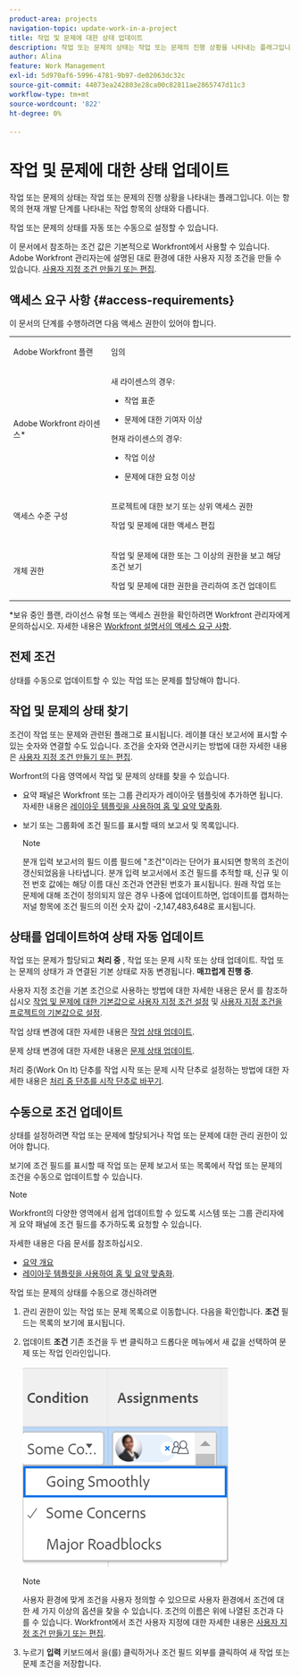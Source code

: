```yaml
---
product-area: projects
navigation-topic: update-work-in-a-project
title: 작업 및 문제에 대한 상태 업데이트
description: 작업 또는 문제의 상태는 작업 또는 문제의 진행 상황을 나타내는 플래그입니다. 이는 항목의 현재 개발 단계를 나타내는 작업 항목의 상태와 다릅니다.
author: Alina
feature: Work Management
exl-id: 5d970af6-5996-4781-9b97-de02063dc32c
source-git-commit: 44073ea242803e28ca00c82811ae2865747d11c3
workflow-type: tm+mt
source-wordcount: '822'
ht-degree: 0%

---
```


# 작업 및 문제에 대한 상태 업데이트

<!--{{highlighted-preview}}-->

작업 또는 문제의 상태는 작업 또는 문제의 진행 상황을 나타내는 플래그입니다. 이는 항목의 현재 개발 단계를 나타내는 작업 항목의 상태와 다릅니다.

작업 또는 문제의 상태를 자동 또는 수동으로 설정할 수 있습니다.

이 문서에서 참조하는 조건 값은 기본적으로 Workfront에서 사용할 수 있습니다. Adobe Workfront 관리자는에 설명된 대로 환경에 대한 사용자 지정 조건을 만들 수 있습니다. [사용자 지정 조건 만들기 또는 편집](../../../administration-and-setup/customize-workfront/create-manage-custom-conditions/create-edit-custom-conditions.md).

<!--You can manually update the Condition of a task or issue if you are assigned to it or if you have permissions to it, as described in the [Access requirements](#access-requirements) section of this article.-->

## 액세스 요구 사항 {#access-requirements}

이 문서의 단계를 수행하려면 다음 액세스 권한이 있어야 합니다.

<table style="table-layout:auto"> 
 <col> 
 <col> 
 <tbody> 
  <tr> 
   <td role="rowheader">Adobe Workfront 플랜</td> 
   <td> <p>임의</p> </td> 
  </tr> 
  <tr> 
   <td role="rowheader">Adobe Workfront 라이센스*</td> 
   <td>

새 라이센스의 경우:
<ul><li><p>작업 표준</p></li>
   <li><p>문제에 대한 기여자 이상</p></li></ul>


현재 라이센스의 경우:
<ul><li><p>작업 이상</p></li>
   <li><p>문제에 대한 요청 이상</p></li></ul>
    </td> 
  </tr> 
  <tr> 
   <td role="rowheader">액세스 수준 구성</td> 
   <td> <p>프로젝트에 대한 보기 또는 상위 액세스 권한</p> <p>작업 및 문제에 대한 액세스 편집 </p></td> 
  </tr> 
  <tr> 
   <td role="rowheader">개체 권한</td> 
   <td> <p>작업 및 문제에 대한 또는 그 이상의 권한을 보고 해당 조건 보기</p>
   <p>작업 및 문제에 대한 권한을 관리하여 조건 업데이트</p>
  </td> 
  </tr> 
 </tbody> 
</table>

*보유 중인 플랜, 라이선스 유형 또는 액세스 권한을 확인하려면 Workfront 관리자에게 문의하십시오. 자세한 내용은 [Workfront 설명서의 액세스 요구 사항](/help/quicksilver/administration-and-setup/add-users/access-levels-and-object-permissions/access-level-requirements-in-documentation.md).

## 전제 조건

상태를 수동으로 업데이트할 수 있는 작업 또는 문제를 할당해야 합니다.

## 작업 및 문제의 상태 찾기

조건이 작업 또는 문제와 관련된 플래그로 표시됩니다. 레이블 대신 보고서에 표시할 수 있는 숫자와 연결할 수도 있습니다. 조건을 숫자와 연관시키는 방법에 대한 자세한 내용은 [사용자 지정 조건 만들기 또는 편집](../../../administration-and-setup/customize-workfront/create-manage-custom-conditions/create-edit-custom-conditions.md).

Worfront의 다음 영역에서 작업 및 문제의 상태를 찾을 수 있습니다.

<!--* <span class="preview">The Details page, after a Workfront or group administrator adds it to your layout template. For information, see [Customize the Details view using a layout template](/help/quicksilver/administration-and-setup/customize-workfront/use-layout-templates/customize-details-view-layout-template.md). </span>-->

<!--
* <span class="preview">The header of a task or issue, after a Workfront or group administrator adds it to your layout template. For information, see [Customize object headers using a layout template](/help/quicksilver/administration-and-setup/customize-workfront/use-layout-templates/customize-object-headers.md). </span> -->

* 요약 패널은 Workfront 또는 그룹 관리자가 레이아웃 템플릿에 추가하면 됩니다. 자세한 내용은 [레이아웃 템플릿을 사용하여 홈 및 요약 맞춤화](/help/quicksilver/administration-and-setup/customize-workfront/use-layout-templates/customize-home-summary-layout-template.md).

* 보기 또는 그룹화에 조건 필드를 표시할 때의 보고서 및 목록입니다.

  >[!NOTE]
  >
  >분개 입력 보고서의 필드 이름 필드에 &quot;조건&quot;이라는 단어가 표시되면 항목의 조건이 갱신되었음을 나타냅니다. 분개 입력 보고서에서 조건 필드를 추적할 때, 신규 및 이전 번호 값에는 해당 이름 대신 조건과 연관된 번호가 표시됩니다. 원래 작업 또는 문제에 대해 조건이 정의되지 않은 경우 나중에 업데이트하면, 업데이트를 캡처하는 저널 항목에 조건 필드의 이전 숫자 값이 -2,147,483,648로 표시됩니다.

## 상태를 업데이트하여 상태 자동 업데이트

작업 또는 문제가 할당되고 **처리 중** , 작업 또는 문제 시작 또는 상태 업데이트. 작업 또는 문제의 상태가 과 연결된 기본 상태로 자동 변경됩니다. **매끄럽게 진행 중**.

사용자 지정 조건을 기본 조건으로 사용하는 방법에 대한 자세한 내용은 문서 를 참조하십시오  [작업 및 문제에 대한 기본값으로 사용자 지정 조건 설정](../../../administration-and-setup/customize-workfront/create-manage-custom-conditions/set-custom-condition-default-tasks-issues.md) 및 [사용자 지정 조건을 프로젝트의 기본값으로 설정](../../../administration-and-setup/customize-workfront/create-manage-custom-conditions/set-custom-condition-default-projects.md).

작업 상태 변경에 대한 자세한 내용은 [작업 상태 업데이트](../../../manage-work/projects/updating-work-in-a-project/update-task-status.md).

문제 상태 변경에 대한 자세한 내용은 [문제 상태 업데이트](../../../manage-work/projects/updating-work-in-a-project/update-issue-status.md).

처리 중(Work On It) 단추를 작업 시작 또는 문제 시작 단추로 설정하는 방법에 대한 자세한 내용은 [처리 중 단추를 시작 단추로 바꾸기](../../../people-teams-and-groups/create-and-manage-teams/work-on-it-button-to-start-button.md).

## 수동으로 조건 업데이트

상태를 설정하려면 작업 또는 문제에 할당되거나 작업 또는 문제에 대한 관리 권한이 있어야 합니다.

보기에 조건 필드를 표시할 때 작업 또는 문제 보고서 또는 목록에서 작업 또는 문제의 조건을 수동으로 업데이트할 수 있습니다.

>[!NOTE]
>
>Workfront의 다양한 영역에서 쉽게 업데이트할 수 있도록 시스템 또는 그룹 관리자에게 요약 패널에 조건 필드를 추가하도록 요청할 수 있습니다.
>
>자세한 내용은 다음 문서를 참조하십시오.
>
>* [요약 개요](/help/quicksilver/workfront-basics/the-new-workfront-experience/summary-overview.md)
>* [레이아웃 템플릿을 사용하여 홈 및 요약 맞춤화](/help/quicksilver/administration-and-setup/customize-workfront/use-layout-templates/customize-home-summary-layout-template.md).


<!--old Condition update - in the commenting stream: 
Updating the Condition of a task or issue differs depending on whether you are assigned to it or not:

* If you are using the legacy commenting experience, you can update the Condition in the Updates tab or in a list of tasks or issues if you are assigned to them. This is not supported in the new commenting experience. For information, see [New commenting experience](/help/quicksilver/product-announcements/betas/new-commenting-experience-beta/unified-commenting-experience.md). 
* You can update the Condition in a list of tasks or issues if you are not assigned to them, only if you have Manage permissions to them. In this case, you cannot update the Condition in the Update tab of the task or issue. -->

작업 또는 문제의 상태를 수동으로 갱신하려면

1. 관리 권한이 있는 작업 또는 문제 목록으로 이동합니다. 다음을 확인합니다. **조건** 필드는 목록의 보기에 표시됩니다.

1. 업데이트 **조건** 기존 조건을 두 번 클릭하고 드롭다운 메뉴에서 새 값을 선택하여 문제 또는 작업 인라인입니다.

   ![](assets/condition-drop-down-values-in-task-list.png)

   >[!NOTE]
   >
   >사용자 환경에 맞게 조건을 사용자 정의할 수 있으므로 사용자 환경에서 조건에 대한 세 가지 이상의 옵션을 찾을 수 있습니다. 조건의 이름은 위에 나열된 조건과 다를 수 있습니다. Workfront에서 조건 사용자 지정에 대한 자세한 내용은 [사용자 지정 조건 만들기 또는 편집](../../../administration-and-setup/customize-workfront/create-manage-custom-conditions/create-edit-custom-conditions.md).


1. 누르기 **입력** 키보드에서 을(를) 클릭하거나 조건 필드 외부를 클릭하여 새 작업 또는 문제 조건을 저장합니다.


<!--
Replace the above with the following when we release Condition to headers and Details page:

To manually update the Condition of a task or an issue do one of the following:

<div class="preview">

1. To update the Condition of a task or issue in the task or issue header:

     1. (Conditional) If your Workfront or group administrator added the Condition field to the task or issue header of your layout template, click the **Condition** field in the header and select from the following options: 
          * Going Smoothly
          * Some Concerns
          * Major Roadblocks

          ![](assets/condition-in-task-header.png)
     1. Click Enter to save the Condition. 

1. To update the Condition of a task or issue in the task or issue Details section:

     1. (Conditional) If your Workfront or group administrator added the Condition field to the Details section of a task or issue in your layout template, click **Details** in the left panel, then click the **Condition** field and select from the following options: 
          * Going Smoothly
          * Some Concerns
          * Major Roadblocks
1. Click **Save Changes**. The Condition of the task or issue is updated. 

</div>

To update the Condition of a task or issue in a report or list: 

1. Go to a list of tasks or issues that you have Manage permissions to. Ensure the **Condition** field is visible in the list's view. 

1. Update the **Condition** of the issue or task inline, by double-clicking the existing condition and selecting a new value from the drop-down menu. 

    ![](assets/condition-drop-down-values-in-task-list.png)

     >[!NOTE]
     >
     >Conditions can be customized for your environment, so you may find more than three options for Condition in your environment. The names of the Conditions might be different than the ones listed above. For information about customizing Conditions in Workfront, see [Create or edit a custom condition](../../../administration-and-setup/customize-workfront/create-manage-custom-conditions/create-edit-custom-conditions.md).


1. Press **Enter** on your keyboard, or click outside the Condition field to save the new task or issue Condition. 

-->
<!--   
<li data-mc-conditions="QuicksilverOrClassic.Draft mode"><p>(NOTE: drafted because I can't do this anymore)</p><p>If you have Manage permissions to the task or issue but are not assigned to it, perhaps as a project manager, add the <strong>Condition</strong> column to any view you use in a task or issue list, then set the <strong>Condition</strong> in inline edit and press Enter.</p><p><img src="assets/change-condition-in-list-view-350x142.png" style="width: 350;height: 142;"></p><p>For information about adding a column to a view, see <a href="../../../reports-and-dashboards/reports/reporting-elements/views-overview.md" class="MCXref xref">Views overview in Adobe Workfront</a>.</p></li>   
     -->
